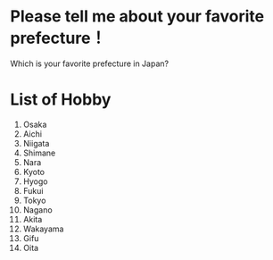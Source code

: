 # Please tell me about your favorite prefecture！

Which is your favorite prefecture in Japan?

# List of Hobby

1. Osaka
2. Aichi
3. Niigata
4. Shimane
5. Nara
6. Kyoto
7. Hyogo
8. Fukui
9. Tokyo
10. Nagano
12. Akita
13. Wakayama
14. Gifu
15. Oita
